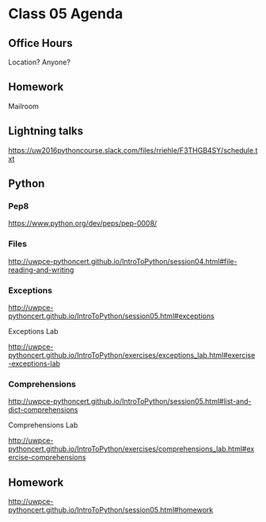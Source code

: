 # Class 05 Agenda

##  Office Hours

Location?  Anyone?

##  Homework

Mailroom

##  Lightning talks

https://uw2016pythoncourse.slack.com/files/rriehle/F3THGB4SY/schedule.txt

##  Python

###  Pep8

https://www.python.org/dev/peps/pep-0008/

###  Files

http://uwpce-pythoncert.github.io/IntroToPython/session04.html#file-reading-and-writing

###  Exceptions

http://uwpce-pythoncert.github.io/IntroToPython/session05.html#exceptions

Exceptions Lab

http://uwpce-pythoncert.github.io/IntroToPython/exercises/exceptions_lab.html#exercise-exceptions-lab

###  Comprehensions

http://uwpce-pythoncert.github.io/IntroToPython/session05.html#list-and-dict-comprehensions

Comprehensions Lab

http://uwpce-pythoncert.github.io/IntroToPython/exercises/comprehensions_lab.html#exercise-comprehensions

##  Homework

http://uwpce-pythoncert.github.io/IntroToPython/session05.html#homework
